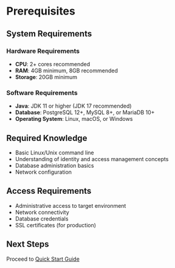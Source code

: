 # Prerequisites

## System Requirements

### Hardware Requirements

- **CPU**: 2+ cores recommended
- **RAM**: 4GB minimum, 8GB recommended
- **Storage**: 20GB minimum

### Software Requirements

- **Java**: JDK 11 or higher (JDK 17 recommended)
- **Database**: PostgreSQL 12+, MySQL 8+, or MariaDB 10+
- **Operating System**: Linux, macOS, or Windows

## Required Knowledge

- Basic Linux/Unix command line
- Understanding of identity and access management concepts
- Database administration basics
- Network configuration

## Access Requirements

- Administrative access to target environment
- Network connectivity
- Database credentials
- SSL certificates (for production)

## Next Steps

Proceed to [Quick Start Guide](quick-start.md)

